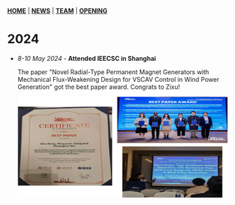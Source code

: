 [**HOME**](https://jiangmy97.github.io) |
[**NEWS**](https://jiangmy97.github.io/news/news) |
[**TEAM**](https://jiangmy97.github.io/team/list) |
[**OPENING**](https://jiangmy97.github.io/opening)

# 2024
- *8-10 May 2024* - **Attended IEECSC in Shanghai**

  The paper "Novel Radial-Type Permanent Magnet Generators with Mechanical Flux-Weakening Design for VSCAV Control in Wind Power Generation" got the best paper award. Congrats to Zixu!
  
  <img src="/news/fig/ieecsc.png" width="722.5mm" height="231.213mm">
 
